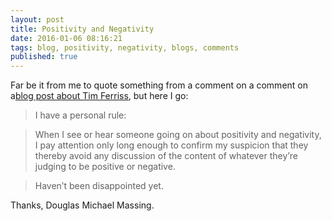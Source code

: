 ```yaml
---
layout: post
title: Positivity and Negativity 
date: 2016-01-06 08:16:21
tags: blog, positivity, negativity, blogs, comments
published: true
---
```


Far be it from me to quote something from a comment on a comment on a[blog post about Tim Ferriss](http://blog.penelopetrunk.com/2009/01/08/5-time-management-tricks-i-learned-from-years-of-hating-tim-ferriss/), but here I go:

> I have a personal rule:

>When I see or hear someone going on about positivity and negativity, I pay attention only long enough to confirm my suspicion that they thereby avoid any discussion of the content of whatever they’re judging to be positive or negative.

>Haven’t been disappointed yet.

Thanks, Douglas Michael Massing. 